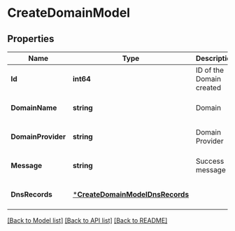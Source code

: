 # CreateDomainModel

## Properties
Name | Type | Description | Notes
------------ | ------------- | ------------- | -------------
**Id** | **int64** | ID of the Domain created | [default to null]
**DomainName** | **string** | Domain | [optional] [default to null]
**DomainProvider** | **string** | Domain Provider | [optional] [default to null]
**Message** | **string** | Success message | [optional] [default to null]
**DnsRecords** | [***CreateDomainModelDnsRecords**](CreateDomainModelDnsRecords.md) |  | [optional] [default to null]

[[Back to Model list]](../README.md#documentation-for-models) [[Back to API list]](../README.md#documentation-for-api-endpoints) [[Back to README]](../README.md)


